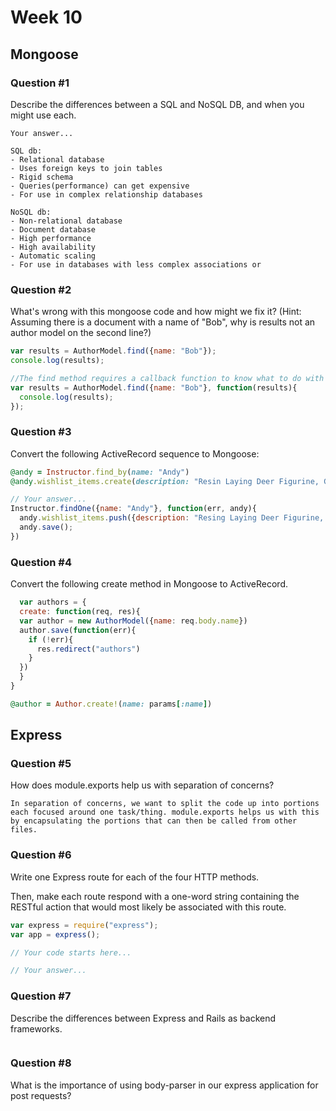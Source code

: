 # Week 10

## Mongoose

### Question #1

Describe the differences between a SQL and NoSQL DB, and when you might use each.

```text
Your answer...

SQL db:
- Relational database
- Uses foreign keys to join tables
- Rigid schema
- Queries(performance) can get expensive
- For use in complex relationship databases

NoSQL db:
- Non-relational database
- Document database
- High performance
- High availability
- Automatic scaling
- For use in databases with less complex associations or

```

### Question #2

What's wrong with this mongoose code and how might we fix it?
(Hint: Assuming there is a document with a name of "Bob", why is results not an author model on the second line?)

```js
var results = AuthorModel.find({name: "Bob"});
console.log(results);
```

```js
//The find method requires a callback function to know what to do with the results it finds.
var results = AuthorModel.find({name: "Bob"}, function(results){
  console.log(results);
});
```

### Question #3

Convert the following ActiveRecord sequence to Mongoose:

```rb
@andy = Instructor.find_by(name: "Andy")
@andy.wishlist_items.create(description: "Resin Laying Deer Figurine, Gold")
```

```js
// Your answer...
Instructor.findOne({name: "Andy"}, function(err, andy){
  andy.wishlist_items.push({description: "Resing Laying Deer Figurine, Gold"});
  andy.save();
})
```

### Question #4

Convert the following create method in Mongoose to ActiveRecord.

```js
  var authors = {
  create: function(req, res){
  var author = new AuthorModel({name: req.body.name})
  author.save(function(err){
    if (!err){
      res.redirect("authors")
    }
  })
  }  
}
```

```rb
@author = Author.create!(name: params[:name])

```
## Express

### Question #5

How does module.exports help us with separation of concerns?

```text
In separation of concerns, we want to split the code up into portions each focused around one task/thing. module.exports helps us with this by encapsulating the portions that can then be called from other files.

```

### Question #6

Write one Express route for each of the four HTTP methods.

Then, make each route respond with a one-word string containing the RESTful action that would most likely be associated with this route.

```js
var express = require("express");
var app = express();

// Your code starts here...

```

```js
// Your answer...
```
### Question #7

Describe the differences between Express and Rails as backend frameworks.

```text

```

### Question #8

What is the importance of using body-parser in our express application for post requests?

```js

```
